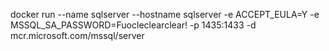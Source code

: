 ﻿docker run --name sqlserver --hostname sqlserver -e ACCEPT_EULA=Y -e MSSQL_SA_PASSWORD=Fuocleclearclear! -p 1435:1433 -d mcr.microsoft.com/mssql/server